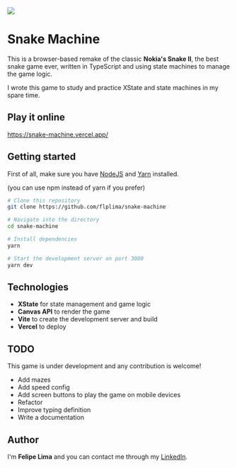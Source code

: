<img src="https://user-images.githubusercontent.com/20775579/135763522-c549995c-7c2e-40ff-88b1-a408c009df9d.gif" />

# Snake Machine

This is a browser-based remake of the classic **Nokia's Snake II**, the best snake game ever, written in TypeScript and using state machines to manage the game logic.

I wrote this game to study and practice XState and state machines in my spare time.

## Play it online

https://snake-machine.vercel.app/

## Getting started

First of all, make sure you have [NodeJS](https://nodejs.org/en/) and [Yarn](https://yarnpkg.com/) installed.

(you can use npm instead of yarn if you prefer)

```bash
# Clone this repository
git clone https://github.com/flplima/snake-machine

# Navigate into the directory
cd snake-machine

# Install dependencies
yarn

# Start the development server on port 3000
yarn dev
```

## Technologies

- **XState** for state management and game logic
- **Canvas API** to render the game
- **Vite** to create the development server and build
- **Vercel** to deploy

## TODO

This game is under development and any contribution is welcome!

- Add mazes
- Add speed config
- Add screen buttons to play the game on mobile devices
- Refactor
- Improve typing definition
- Write a documentation

## Author

I'm **Felipe Lima** and you can contact me through my [LinkedIn](https://www.linkedin.com/in/felipelimadasilva/).
